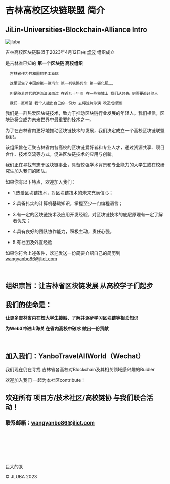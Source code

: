 # 吉林高校区块链联盟 简介
## JiLin-Universities-Blockchain-Alliance Intro

![jluba](https://user-images.githubusercontent.com/76860915/233099995-e50cf52d-b9ce-43a3-87a7-f752b7c1e3ed.png)

吉林高校区块链联盟于2023年4月12日由 [烟波](https://github.com/yanboishere) 组织成立 

是吉林省已知的 **第一个区块链 高校组织**

      吉林省作为共和国的老工业区 

      这里诞生了中国的第一辆汽车 第一列铁路列车 第一袋化肥……

      但是随着时代的洪流滚滚而过 在近几十年间 在一些领域上 我们从领先 到需要追赶他人 

      我们一直希望 我个人能出自己的一份力 去将这片沙漠 改造成绿洲 


我们是一群热爱区块链技术，致力于推动区块链行业发展的年轻人。我们相信，区块链将会成为未来世界中最重要的技术之一。

为了在吉林省内更好地推动区块链技术的发展，我们决定成立一个高校区块链联盟组织。

该组织旨在汇聚吉林省内各高校的区块链爱好者和专业人才，通过资源共享、项目合作、技术交流等方式，促进区块链技术的应用与创新。

我们正在寻找有志于区块链事业，具备较强学术背景和专业能力的大学生或在校研究生加入我们的团队。

如果你有以下特点，欢迎加入我们：



- 1.热爱区块链技术，对区块链技术的未来充满信心；

- 2.具备扎实的计算机基础知识，掌握至少一门编程语言；

- 3.有一定的区块链技术及应用开发经验，对区块链技术的底层原理有一定了解者优先；

- 4.具有良好的团队协作能力，积极主动，责任心强。

- 5.有社团及外宣经验



如果你符合上述条件，欢迎发送一份简要介绍自己的简历到 wangyanbo86@jlict.com

<br>

## 组织宗旨：让吉林省区块链发展 从高校学子们起步

## 我们的使命是：

**让更多吉林省内在校大学生接触、了解并逐步学习区块链等相关知识**

**为Web3冲进山海关 在省内高校中破冰 做出一份贡献**

<br>

## 加入我们：YanboTravelAllWorld（Wechat）

我们现在仍在寻找 吉林省各高校对Blockchain及其相关领域感兴趣的Buidler 

欢迎加入我们 一起为本社区contribute！

## 欢迎所有 项目方/技术社区/高校链协 与我们联合活动！

### 联系邮箱：**wangyanbo86@jlict.com**

<br>
<br>
<br>
<br>
<br>

巨大的泵

©️ JLUBA 2023 








